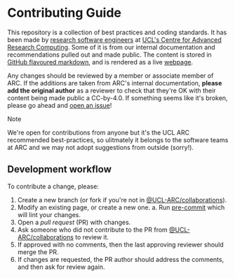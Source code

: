 # Contributing Guide

This repository is a collection of best practices and coding standards. It has been made by [research
software engineers] at [UCL's Centre for Advanced Research Computing][UCL ARC].
Some of it is from our internal documentation and recommendations pulled out and made public.
The content is stored in [GitHub flavoured markdown], and is rendered as a live [webpage].

Any changes should be reviewed by a member or associate member of ARC.
If the additions are taken from ARC's internal documentation, **please add the original author** as a reviewer to check that they're OK with their content being made public a CC-by-4.0.
If something seems like it's broken, please go ahead and [open an issue]!

> [!NOTE]
> We're open for contributions from anyone but it's the UCL ARC recommended best-practices, so ulitmately it belongs to the software teams at ARC and we may not adopt suggestions from outside (sorry!).

## Development workflow

To contribute a change, please:

1. Create a new branch (or fork if you're not in [@UCL-ARC/collaborations]).
2. Modify an existing page, or create a new one.
    a. Run [pre-commit] which will lint your changes.
3. Open a _pull request_ (PR) with changes.
4. Ask someone who did not contribute to the PR from [@UCL-ARC/collaborations]
   to review it.
5. If approved with no comments, then the last approving reviewer should merge the PR.
6. If changes are requested, the PR author should address the comments, and then
   ask for review again.

<!-- links here -->

<!-- prettier-ignore-start -->

[GitHub flavoured markdown]: https://docs.github.com/en/get-started/writing-on-github/getting-started-with-writing-and-formatting-on-github/basic-writing-and-formatting-syntax
[webpage]: http://github-pages.arc.ucl.ac.uk/coding-standards/
[UCL ARC]: https://ucl.ac.uk/arc
[open an issue]: https://github.com/UCL-ARC/coding-standards/issues/new/choose
[Research software engineers]: https://society-rse.org/about/history
[pre-commit]: https://pre-commit.com
[@UCL-ARC/collaborations]: https://github.com/orgs/UCL-ARC/teams/collaborations

<!-- prettier-ignore-end -->

